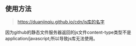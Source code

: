 ## 使用方法

> https://duanjinqiu.github.io/cdn/js库的名字

因为github的静态文件服务器返回的js文件content-type类型不是application/javascript;所以导致js库无法使用。
